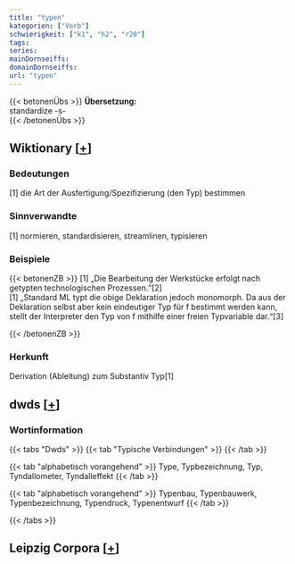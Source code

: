 ```yaml
---
title: "typen"
kategorien: ["Verb"]
schwierigkeit: ["k1", "h2", "r20"]
tags:
series:
mainDornseiffs:
domainDornseiffs:
url: "typen"
---
```


{{< betonenÜbs >}}
**Übersetzung:**  
standardize -s-  
{{< /betonenÜbs >}}

## Wiktionary [[+](https://de.wiktionary.org/wiki/typen)]

### Bedeutungen
[1] die Art der Ausfertigung/Spezifizierung (den Typ) bestimmen  

### Sinnverwandte
[1] normieren, standardisieren, streamlinen, typisieren  

### Beispiele
{{< betonenZB >}}
[1] „Die Bearbeitung der Werkstücke erfolgt nach getypten technologischen Prozessen.“[2]  
[1] „Standard ML typt die obige Deklaration jedoch monomorph. Da aus der Deklaration selbst aber kein eindeutiger Typ für f bestimmt werden kann, stellt der Interpreter den Typ von f mithilfe einer freien Typvariable dar.“[3]  

{{< /betonenZB >}}
### Herkunft
Derivation (Ableitung) zum Substantiv Typ[1]  



## dwds [[+](https://www.dwds.de/wb/typen)]

### Wortinformation
{{< tabs "Dwds" >}}
{{< tab "Typische Verbindungen" >}}
{{< /tab >}}

{{< tab "alphabetisch vorangehend" >}}
Type, Typbezeichnung, Typ, Tyndallometer, Tyndalleffekt
{{< /tab >}}

{{< tab "alphabetisch vorangehend" >}}
Typenbau, Typenbauwerk, Typenbezeichnung, Typendruck, Typenentwurf
{{< /tab >}}

{{< /tabs >}}

## Leipzig Corpora [[+](https://corpora.uni-leipzig.de/en/res?word=typen&corpusId=deu_newscrawl-public_2018)]

